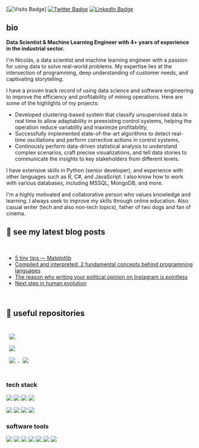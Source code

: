 [![Visits Badge](https://badges.pufler.dev/visits/zzznavarrete/zzzznavarrete)]
[![Twitter Badge](https://img.shields.io/badge/Twitter-Profile-informational?style=flat&logo=twitter&logoColor=white&color=1CA2F1)](https://twitter.com/zzznavarrete)
[![LinkedIn Badge](https://img.shields.io/badge/LinkedIn-Profile-informational?style=flat&logo=linkedin&logoColor=white&color=0D76A8)](https://www.linkedin.com/in/nicolasneiran/)

## bio
**Data Scientist & Machine Learning Engineer with 4+ years of experience in the industrial sector.**


I'm Nicolás, a data scientist and machine learning engineer with a passion for using data to solve real-world problems. My expertise lies at the intersection of programming, deep understanding of customer needs, and captivating storytelling.

I have a proven track record of using data science and software engineering to improve the efficiency and profitability of mining operations. Here are some of the highlights of my projects:

- Developed clustering-based system that classify unsupervised data in real time to allow adaptability in preexisting control systems, helping the operation reduce variability and maximize profitability,
- Successfully implemented state-of-the-art algorithms to detect real-time oscillations and perform corrective actions in control systems,
- Continously perform data-driven statistical analysis to understand complex scenarios, craft precise visualizations, and tell data stories to communicate the insights to key stakeholders from different levels.

I have extensive skills in Python (senior developer), and experience with other languages such as R, C#, and JavaScript. I also know how to work with various databases, including MSSQL, MongoDB, and more.

I'm a highly motivated and collaborative person who values knowledge and learning. I always seek to improve my skills through online education. Also casual writer (tech and also non-tech topics), father of two dogs and fan of cinema. 

<!-- Want to know more? [Check out my portfolio.](https://zzznavarrete.github.io/) -->

## 📝 see my latest blog posts

<br>

<!-- BLOG-POST-LIST:START -->
- [5 tiny tips — Matplotlib](https://medium.com/@zzznavarrete/5-tiny-tips-matplotlib-c46418bd4573)
- [Compiled and interpreted: 2 fundamental concepts behind programming languages](https://medium.com/@zzznavarrete/interpreted-and-dynamic-2-fundamental-concepts-behind-programming-languages-8d73490448b7)
- [The reason why writing your political opinion on Instagram is pointless](https://medium.com/@zzznavarrete/the-reason-why-writing-your-political-opinion-on-instagram-is-pointless-cf81c5874f1a)
- [Next step in human evolution](https://nicolasnn.vivaldi.net/2020/07/19/next-step-in-human-evolution/)

<!-- BLOG-POST-LIST:END -->

<br>

## 📌 useful repositories

<br>

<a href="https://github.com/zzznavarrete/c19dashboard">
  <img align="center" style="margin:0.5rem" src="https://github-readme-stats.vercel.app/api/pin/?username=zzznavarrete&repo=c19dashboard&title_color=ffffff&text_color=c9cacc&icon_color=4AB197&bg_color=1A2B34&layout=compact" />
</a>

<br>

<a href="https://github.com/zzznavarrete/game-of-life">
  <img align="center" style="margin:0.5rem" src="https://github-readme-stats.vercel.app/api/pin/?username=zzznavarrete&repo=game-of-life&title_color=ffffff&text_color=c9cacc&icon_color=4AB197&bg_color=1A2B34" />
</a>

<br>

<a href="https://github.com/zzznavarrete/practical_deep_learning_notes">
  <img align="center" style="margin:0.5rem" src="https://github-readme-stats.vercel.app/api/pin/?username=zzznavarrete&layout=compact&repo=practical_deep_learning_notes&title_color=ffffff&text_color=c9cacc&icon_color=4AB197&bg_color=1A2B34" />
</a>

<a href="https://github.com/zzznavarrete/xgboost-advanced-course">
  <img align="center" style="margin:0.5rem" src="https://github-readme-stats.vercel.app/api/pin/?username=zzznavarrete&repo=xgboost-advanced-course&title_color=ffffff&text_color=c9cacc&icon_color=4AB197&bg_color=1A2B34" />
</a>


<br>
<br>

### **tech stack**

![](https://img.shields.io/badge/code-Python-informational?style=flat-square&logo=python&logoColor=white&color=2E8B57)
![](https://img.shields.io/badge/code-R-informational?style=flat-square&logo=R&logoColor=white&color=1A2B34)
![](https://img.shields.io/badge/code-C%23-informational?style=flat-square&logo=c-sharp&logoColor=white&color=1A2B34)
![](https://img.shields.io/badge/code-JavaScript-informational?style=flat-square&logo=JavaScript&logoColor=white&color=1A2B34)

![](https://img.shields.io/badge/db-Microsoft_SQL-informational?style=flat-square&logo=microsoft-sql-server&logoColor=white&color=1A2B34)
![](https://img.shields.io/badge/db-MongoDB-informational?style=flat-square&logo=MongoDB&logoColor=white&color=1A2B34)
![](https://img.shields.io/badge/db-MySQL-informational?style=flat-square&logo=MySQL&logoColor=white&color=1A2B34)
![](https://img.shields.io/badge/db-Firebase-informational?style=flat-square&logo=Firebase&logoColor=white&color=1A2B34)

### **software tools**
![](https://img.shields.io/badge/tools-Jupyter_Notebook-informational?style=flat-square&logo=Jupyter&logoColor=white&color=2E8B57)
![](https://img.shields.io/badge/tools-Docker-informational?style=flat-square&logo=docker&logoColor=white&color=1A2B34)
![](https://img.shields.io/badge/tools-Postman-informational?style=flat-square&logo=Postman&logoColor=white&color=1A2B34)
![](https://img.shields.io/badge/tools-Photoshop-informational?style=flat-square&logo=Adobe-Photoshop&logoColor=white&color=1A2B34)
![](https://img.shields.io/badge/tools-AdobeXD-informational?style=flat-square&logo=Adobe-XD&logoColor=white&color=1A2B34)
![](https://img.shields.io/badge/tools-GitHub-informational?style=flat-square&logo=GitHub&logoColor=white&color=1A2B34)
![](https://img.shields.io/badge/tools-Jira-informational?style=flat-square&logo=Jira-Software&logoColor=white&color=1A2B34)

<br>